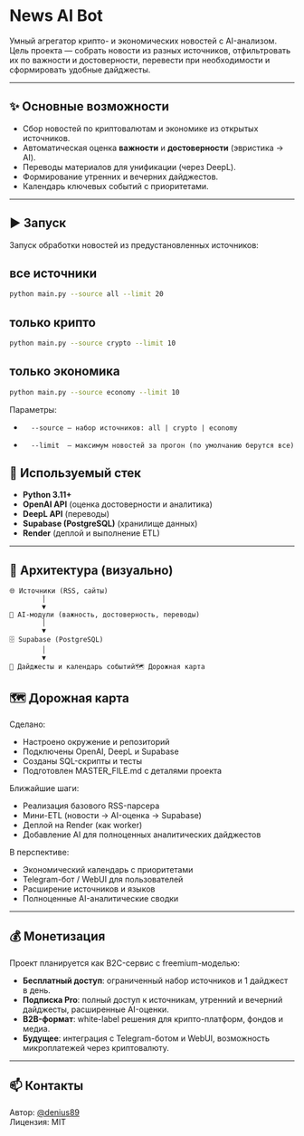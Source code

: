 # News AI Bot

Умный агрегатор крипто- и экономических новостей с AI-анализом.  
Цель проекта — собрать новости из разных источников, отфильтровать их по важности и достоверности, перевести при необходимости и сформировать удобные дайджесты.

---

## ✨ Основные возможности
- Сбор новостей по криптовалютам и экономике из открытых источников.
- Автоматическая оценка **важности** и **достоверности** (эвристика → AI).
- Переводы материалов для унификации (через DeepL).
- Формирование утренних и вечерних дайджестов.
- Календарь ключевых событий с приоритетами.

---

## ▶️ Запуск

Запуск обработки новостей из предустановленных источников:


## все источники
```bash
python main.py --source all --limit 20
```

## только крипто
```bash
python main.py --source crypto --limit 10
```
## только экономика
```bash
python main.py --source economy --limit 10
``` 
Параметры:
-       --source — набор источников: all | crypto | economy
-       --limit  — максимум новостей за прогон (по умолчанию берутся все)
      

## 🧰 Используемый стек
- **Python 3.11+**
- **OpenAI API** (оценка достоверности и аналитика)
- **DeepL API** (переводы)
- **Supabase (PostgreSQL)** (хранилище данных)
- **Render** (деплой и выполнение ETL)

---

## 🔄 Архитектура (визуально)

```text
🌐 Источники (RSS, сайты)
        │
        ▼
🤖 AI-модули (важность, достоверность, переводы)
        │
        ▼
🗄️ Supabase (PostgreSQL)
        │
        ▼
📰 Дайджесты и календарь событий🗺 Дорожная карта
```
## 🗺 Дорожная карта
Сделано:
- Настроено окружение и репозиторий
- Подключены OpenAI, DeepL и Supabase
- Созданы SQL-скрипты и тесты
- Подготовлен MASTER_FILE.md с деталями проекта

Ближайшие шаги:
- Реализация базового RSS-парсера
- Мини-ETL (новости → AI-оценка → Supabase)
- Деплой на Render (как worker)
- Добавление AI для полноценных аналитических дайджестов

В перспективе:
- Экономический календарь с приоритетами
- Telegram-бот / WebUI для пользователей
- Расширение источников и языков
- Полноценные AI-аналитические сводки

---

## 💰 Монетизация

Проект планируется как B2C-сервис с freemium-моделью:

- **Бесплатный доступ**: ограниченный набор источников и 1 дайджест в день.
- **Подписка Pro**: полный доступ к источникам, утренний и вечерний дайджесты, расширенные AI-оценки.
- **B2B-формат**: white-label решения для крипто-платформ, фондов и медиа.
- **Будущее**: интеграция с Telegram-ботом и WebUI, возможность микроплатежей через криптовалюту.

---

## 📫 Контакты

Автор: [@denius89](https://github.com/denius89)  
Лицензия: MIT
